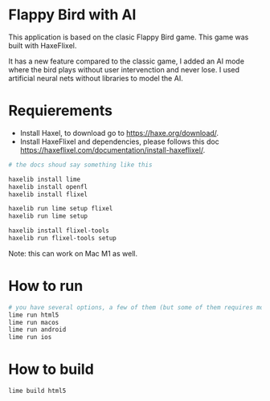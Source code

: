 # Flappy Bird with AI
This application is based on the clasic Flappy Bird game. This game was built with HaxeFlixel.

It has a new feature compared to the classic game, I added an AI mode where the bird plays without user intervenction and never lose. I used artificial neural nets without libraries to model the AI.

# Requierements
- Install Haxel, to download go to https://haxe.org/download/.
- Install HaxeFlixel and dependencies, please follows this doc https://haxeflixel.com/documentation/install-haxeflixel/.
```sh
# the docs shoud say something like this

haxelib install lime
haxelib install openfl
haxelib install flixel

haxelib run lime setup flixel
haxelib run lime setup

haxelib install flixel-tools
haxelib run flixel-tools setup
```
Note: this can work on Mac M1 as well.

# How to run
```sh
# you have several options, a few of them (but some of them requires more configurations to do)
lime run html5
lime run macos
lime run android
lime run ios
```

# How to build
```sh
lime build html5
```